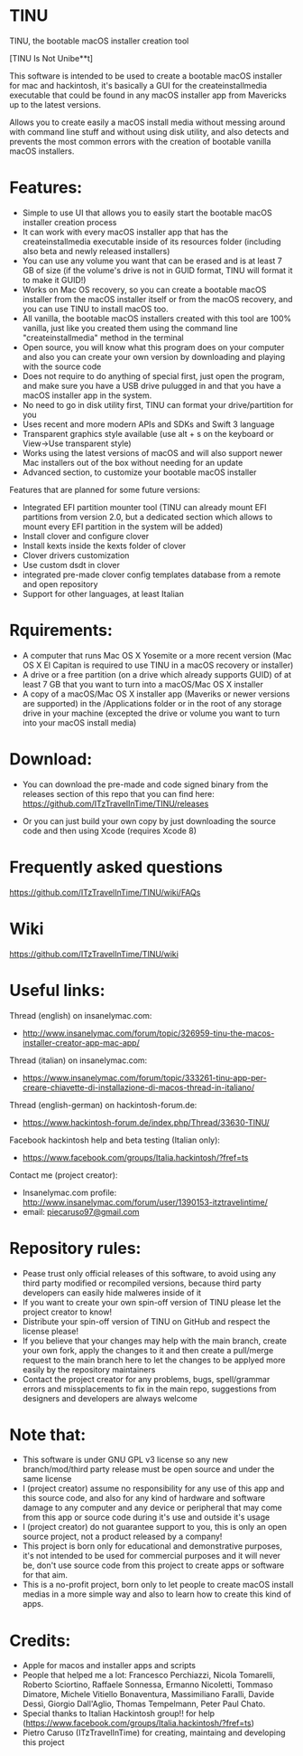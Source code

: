 # TINU
TINU, the bootable macOS installer creation tool

[TINU Is Not Unibe**t]

This software is intended to be used to create a bootable macOS installer for mac and hackintosh, it's basically a GUI for the createinstallmedia executable that could be found in any macOS installer app from Mavericks up to the latest versions.

Allows you to create easily a macOS install media without messing around with command line stuff and without using disk utility, and also detects and prevents the most common errors with the creation of bootable vanilla macOS installers. 

# Features:
  - Simple to use UI that allows you to easily start the bootable macOS installer creation process
  - It can work with every macOS installer app that has the createinstallmedia executable inside of its resources folder (including also beta and newly released installers)
  - You can use any volume you want that can be erased and is at least 7 GB of size (if the volume's drive is not in GUID format, TINU will format it to make it GUID!)
  - Works on Mac OS recovery, so you can create a bootable macOS installer from the macOS installer itself or from the macOS recovery, and you can use TINU to install macOS too.
  - All vanilla, the bootable macOS installers created with this tool are 100% vanilla, just like you created them using the command line "createinstallmedia" method in the terminal
  - Open source, you will know what this program does on your computer and also you can create your own version by downloading and playing with the source code
  - Does not require to do anything of special first, just open the program, and make sure you have a USB drive pulugged in and that you have a macOS installer app in the system.
  - No need to go in disk utility first, TINU can format your drive/partition for you
  - Uses recent and more modern APIs and SDKs and Swift 3 language
  - Transparent graphics style available (use alt + s on the keyboard or View->Use transparent style)
  - Works using the latest versions of macOS and will also support newer Mac installers out of the box without needing for an update
  - Advanced section, to customize your bootable macOS installer
  
  Features that are planned for some future versions:
  - Integrated EFI partition mounter tool (TINU can already mount EFI partitions from version 2.0, but a dedicated section which allows to mount every EFI partition in the system will be added)
  - Install clover and configure clover
  - Install kexts inside the kexts folder of clover
  - Clover drivers customization
  - Use custom dsdt in clover
  - integrated pre-made clover config templates database from a remote and open repository
  - Support for other languages, at least Italian
 
# Rquirements:
 - A computer that runs Mac OS X Yosemite or a more recent version (Mac OS X El Capitan is required to use TINU in a macOS recovery or installer)
 - A drive or a free partition (on a drive which already supports GUID) of at least 7 GB that you want to turn into a macOS/Mac OS X installer
 - A copy of a macOS/Mac OS X installer app (Maveriks or newer versions are supported) in the /Applications folder or in the root of any storage drive in your machine (excepted the drive or volume you want to turn into your macOS install media)
 
# Download:
  - You can download the pre-made and code signed binary from the releases section of this repo that you can find here: https://github.com/ITzTravelInTime/TINU/releases
  
  - Or you can just build your own copy by just downloading the source code and then using Xcode (requires Xcode 8)
# Frequently asked questions

https://github.com/ITzTravelInTime/TINU/wiki/FAQs
  
# Wiki

https://github.com/ITzTravelInTime/TINU/wiki
 
# Useful links:

 Thread (english) on insanelymac.com:
  - http://www.insanelymac.com/forum/topic/326959-tinu-the-macos-installer-creator-app-mac-app/
  
 Thread (italian) on insanelymac.com:
  - https://www.insanelymac.com/forum/topic/333261-tinu-app-per-creare-chiavette-di-installazione-di-macos-thread-in-italiano/
  
 Thread (english-german) on hackintosh-forum.de:
  - https://www.hackintosh-forum.de/index.php/Thread/33630-TINU/ 
  
 Facebook hackintosh help and beta testing (Italian only):
  - https://www.facebook.com/groups/Italia.hackintosh/?fref=ts
  
Contact me (project creator):
  - Insanelymac.com profile: http://www.insanelymac.com/forum/user/1390153-itztravelintime/
  - email: piecaruso97@gmail.com
  
# Repository rules:
 - Pease trust only official releases of this software, to avoid using any third party modified or recompiled versions, because third party developers can easily hide malweres inside of it
 - If you want to create your own spin-off version of TINU please let the project creator to know!
 - Distribute your spin-off version of TINU on GitHub and respect the license please!
 - If you believe that your changes may help with the main branch, create your own fork, apply the changes to it and then create a pull/merge request to the main branch here to let the changes to be applyed more easily by the repository maintainers
 - Contact the project creator for any problems, bugs, spell/grammar errors and missplacements to fix in the main repo, suggestions from designers and developers are always welcome
  
# Note that:
 - This software is under GNU GPL v3 license so any new branch/mod/third party release must be open source and under the same license
 - I (project creator) assume no responsibility for any use of this app and this source code, and also for any kind of hardware and software damage to any computer and any device or peripheral that may come from this app or source code during it's use and outside it's usage
 - I (project creator) do not guarantee support to you, this is only an open source project, not a product released by a company!
 - This project is born only for educational and demonstrative purposes, it's not intended to be used for commercial purposes and it will never be, don't use source code from this project to create apps or software for that aim.
 - This is a no-profit project, born only to let people to create macOS install medias in a more simple way and also to learn how to create this kind of apps.
 
 # Credits:
  - Apple for macos and installer apps and scripts
  - People that helped me a lot:
   Francesco Perchiazzi, Nicola Tomarelli, Roberto Sciortino, Raffaele Sonnessa, Ermanno Nicoletti, Tommaso Dimatore, Michele Vitiello Bonaventura, Massimiliano Faralli, Davide Dessì, Giorgio Dall'Aglio, Thomas Tempelmann, Peter Paul Chato.   
  - Special thanks to Italian Hackintosh group!! for help (https://www.facebook.com/groups/Italia.hackintosh/?fref=ts)
  - Pietro Caruso (ITzTravelInTime) for creating, maintaing and developing this project
